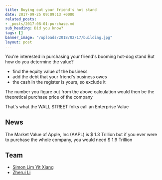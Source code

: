 ```yaml
---
title: Buying out your friend's hot stand
date: 2017-09-25 09:09:13 +0000
related_posts:
- _posts/2017-08-01-purchase.md
sub_heading: Did you know?
tags: []
banner_image: "/uploads/2018/02/17/building.jpg"
layout: post
---
```

You're interested in purchasing your friend's booming hot-dog stand But how do you determine the value?

- find the equity value of the business
- add the debt that your friend's business owes
- the cash in the register is yours, so exclude it

The number you figure out from the above calculation would then be the theoretical purchase price of the company

That's what the WALL STREET folks call an Enterprise Value

## News

The Market Value of Apple, Inc (AAPL) is $ 1.3 Trillion but if you ever were to purchase the whole company, you would need $ 1.9 Trillion

## Team

- [Simon Lim Yit Xiang](/about/simon/)
- [Zherui Li](/about/zheuri-li/)
